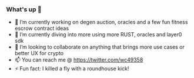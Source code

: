 ### What's up 👋

- 🔭 I’m currently working on degen auction, oracles and a few fun fitness escrow contract ideas
- 🌱 I’m currently diving into more using more RUST, oracles and layer0 sdk
- 👯 I’m looking to collaborate on anything that brings more use cases or better UX for crypto
- 📫 You can reach me @ https://twitter.com/wc49358
- ⚡ Fun fact: I killed a fly with a roundhouse kick!

<!--
**billyjitsu/billyjitsu** is a ✨ _special_ ✨ repository because its `README.md` (this file) appears on your GitHub profile.

Here are some ideas to get you started:

- 🔭 I’m currently working on ...
- 🌱 I’m currently learning ...
- 👯 I’m looking to collaborate on ...
- 🤔 I’m looking for help with ...
- 💬 Ask me about ...
- 📫 How to reach me: ...
- 😄 Pronouns: ...
- ⚡ Fun fact: ...
-->
